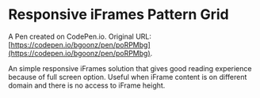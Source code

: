 # Responsive iFrames Pattern Grid

A Pen created on CodePen.io. Original URL: [https://codepen.io/bgoonz/pen/poRPMbg](https://codepen.io/bgoonz/pen/poRPMbg).

An simple responsive iFrames solution that gives good reading experience because of full screen option.
Useful when iFrame content is on different domain and there is no access to iFrame height.
